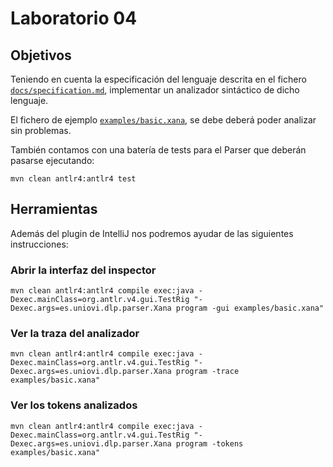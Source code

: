 # Laboratorio 04

## Objetivos

Teniendo en cuenta la especificación del lenguaje descrita en el fichero [`docs/specification.md`](../specification.md), implementar un analizador sintáctico de dicho lenguaje.

El fichero de ejemplo [`examples/basic.xana`](../../examples/basic.xana), se debe deberá poder analizar sin problemas.

También contamos con una batería de tests para el Parser que deberán pasarse ejecutando:
```
mvn clean antlr4:antlr4 test
```

## Herramientas

Además del plugin de IntelliJ nos podremos ayudar de las siguientes instrucciones:

### Abrir la interfaz del inspector

```
mvn clean antlr4:antlr4 compile exec:java -Dexec.mainClass=org.antlr.v4.gui.TestRig "-Dexec.args=es.uniovi.dlp.parser.Xana program -gui examples/basic.xana"
```

### Ver la traza del analizador

```
mvn clean antlr4:antlr4 compile exec:java -Dexec.mainClass=org.antlr.v4.gui.TestRig "-Dexec.args=es.uniovi.dlp.parser.Xana program -trace examples/basic.xana"
```

### Ver los tokens analizados

```
mvn clean antlr4:antlr4 compile exec:java -Dexec.mainClass=org.antlr.v4.gui.TestRig "-Dexec.args=es.uniovi.dlp.parser.Xana program -tokens examples/basic.xana"
```
